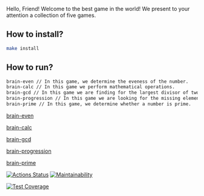 Hello, Friend!
Welcome to the best game in the world!
We present to your attention a collection of five games.
## How to  install?
```bash
make install
```
## How to run?
```bash
brain-even // In this game, we determine the eveness of the number.
brain-calc // In this game we perform mathematical operations.
brain-gcd // In this game we are finding for the largest divisor of two numbers
brain-progression // In this game we are looking for the missing element of the progression.
brain-prime // In this game, we determine whether a number is prime.
```
[brain-even](https://asciinema.org/a/ByNA8sATYo9SFA1tvp1fJPx)

[brain-calc](https://asciinema.org/a/GlT8YsNaldxIAJSprcFA3n5gi)

[brain-gcd](https://asciinema.org/a/JYjVAalMudAApcYROBnGPEvwS)

[brain-progression](https://asciinema.org/a/pk3IdphD43jQtPGC5fVClRg0N)

[brain-prime](https://asciinema.org/a/olrtUabMv1qDruvFru5ahF7Rq)

[![Actions Status](https://github.com/volkoluck74/frontend-project-44/actions/workflows/hexlet-check.yml/badge.svg)](https://github.com/volkoluck74/frontend-project-44/actions)
[![Maintainability](https://api.codeclimate.com/v1/badges/90951524e338cb9fe662/maintainability)](https://codeclimate.com/github/volkoluck74/frontend-project-44/maintainability)

[![Test Coverage](https://api.codeclimate.com/v1/badges/90951524e338cb9fe662/test_coverage)](https://codeclimate.com/github/volkoluck74/frontend-project-44/test_coverage)

